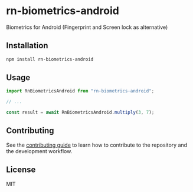 # rn-biometrics-android

Biometrics for Android (Fingerprint and Screen lock as alternative)

## Installation

```sh
npm install rn-biometrics-android
```

## Usage

```js
import RnBiometricsAndroid from "rn-biometrics-android";

// ...

const result = await RnBiometricsAndroid.multiply(3, 7);
```

## Contributing

See the [contributing guide](CONTRIBUTING.md) to learn how to contribute to the repository and the development workflow.

## License

MIT
